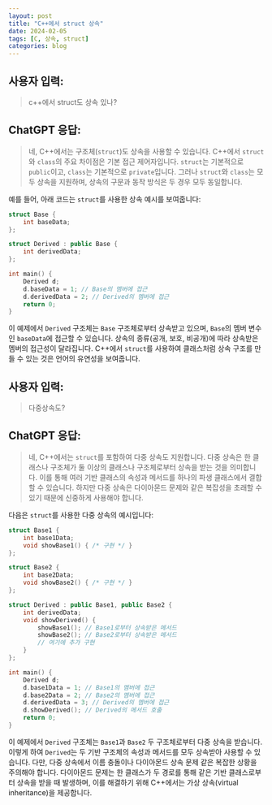 ```yaml
---
layout: post
title: "C++에서 struct 상속"
date: 2024-02-05
tags: [C, 상속, struct]
categories: blog
---
```


## 사용자 입력:
> c++에서 struct도 상속 있나?

## ChatGPT 응답:
> 네, C++에서는 구조체(`struct`)도 상속을 사용할 수 있습니다. C++에서 `struct`와 `class`의 주요 차이점은 기본 접근 제어자입니다. `struct`는 기본적으로 `public`이고, `class`는 기본적으로 `private`입니다. 그러나 `struct`와 `class`는 모두 상속을 지원하며, 상속의 구문과 동작 방식은 두 경우 모두 동일합니다.

예를 들어, 아래 코드는 `struct`를 사용한 상속 예시를 보여줍니다:

```cpp
struct Base {
    int baseData;
};

struct Derived : public Base {
    int derivedData;
};

int main() {
    Derived d;
    d.baseData = 1; // Base의 멤버에 접근
    d.derivedData = 2; // Derived의 멤버에 접근
    return 0;
}
```

이 예제에서 `Derived` 구조체는 `Base` 구조체로부터 상속받고 있으며, `Base`의 멤버 변수인 `baseData`에 접근할 수 있습니다. 상속의 종류(공개, 보호, 비공개)에 따라 상속받은 멤버의 접근성이 달라집니다. C++에서 `struct`를 사용하여 클래스처럼 상속 구조를 만들 수 있는 것은 언어의 유연성을 보여줍니다.

## 사용자 입력:
> 다중상속도?

## ChatGPT 응답:
> 네, C++에서는 `struct`를 포함하여 다중 상속도 지원합니다. 다중 상속은 한 클래스나 구조체가 둘 이상의 클래스나 구조체로부터 상속을 받는 것을 의미합니다. 이를 통해 여러 기반 클래스의 속성과 메서드를 하나의 파생 클래스에서 결합할 수 있습니다. 하지만 다중 상속은 다이아몬드 문제와 같은 복잡성을 초래할 수 있기 때문에 신중하게 사용해야 합니다.

다음은 `struct`를 사용한 다중 상속의 예시입니다:

```cpp
struct Base1 {
    int base1Data;
    void showBase1() { /* 구현 */ }
};

struct Base2 {
    int base2Data;
    void showBase2() { /* 구현 */ }
};

struct Derived : public Base1, public Base2 {
    int derivedData;
    void showDerived() {
        showBase1(); // Base1로부터 상속받은 메서드
        showBase2(); // Base2로부터 상속받은 메서드
        // 여기에 추가 구현
    }
};

int main() {
    Derived d;
    d.base1Data = 1; // Base1의 멤버에 접근
    d.base2Data = 2; // Base2의 멤버에 접근
    d.derivedData = 3; // Derived의 멤버에 접근
    d.showDerived(); // Derived의 메서드 호출
    return 0;
}
```

이 예제에서 `Derived` 구조체는 `Base1`과 `Base2` 두 구조체로부터 다중 상속을 받습니다. 이렇게 하여 `Derived`는 두 기반 구조체의 속성과 메서드를 모두 상속받아 사용할 수 있습니다. 다만, 다중 상속에서 이름 충돌이나 다이아몬드 상속 문제 같은 복잡한 상황을 주의해야 합니다. 다이아몬드 문제는 한 클래스가 두 경로를 통해 같은 기반 클래스로부터 상속을 받을 때 발생하며, 이를 해결하기 위해 C++에서는 가상 상속(virtual inheritance)을 제공합니다.

